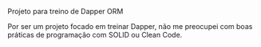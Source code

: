 Projeto para treino de Dapper ORM

Por ser um projeto focado em treinar Dapper, não me preocupei com boas práticas de programação com SOLID ou Clean Code.
